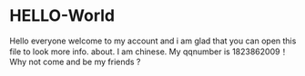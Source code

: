 # HELLO-World

Hello everyone welcome to my account and i am glad that you can open this file to look more info. about. I am chinese. My qqnumber is 1823862009！ Why not come and be my friends ?

